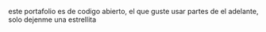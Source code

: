 este portafolio es de codigo abierto, el que guste usar partes de el adelante, solo dejenme una estrellita